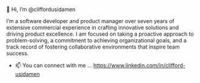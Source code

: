 👋 Hi, I’m @cliffordusidamen

I’m a software developer and product manager over seven years of extensive commercial experience in crafting innovative solutions and driving product excellence. I am focused on taking a proactive approach to problem-solving, a commitment to achieving organizational goals, and a track record of fostering collaborative environments that inspire team success.

- 📫 You can connect with me ... https://www.linkedin.com/in/clifford-usidamen

<!---
cliffordusidamen/cliffordusidamen is a ✨ special ✨ repository because its `README.md` (this file) appears on your GitHub profile.
You can click the Preview link to take a look at your changes.
--->
